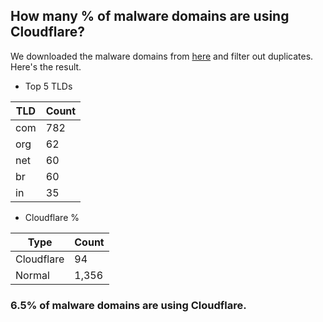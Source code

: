## How many % of malware domains are using Cloudflare?


We downloaded the malware domains from [here](https://urlhaus.abuse.ch) and filter out duplicates.
Here's the result.


[//]: # (start replacement)


- Top 5 TLDs

| TLD | Count |
| --- | --- |
| com | 782 |
| org | 62 |
| net | 60 |
| br | 60 |
| in | 35 |


- Cloudflare %

| Type | Count |
| --- | --- |
| Cloudflare | 94 |
| Normal | 1,356 |


### 6.5% of malware domains are using Cloudflare.
